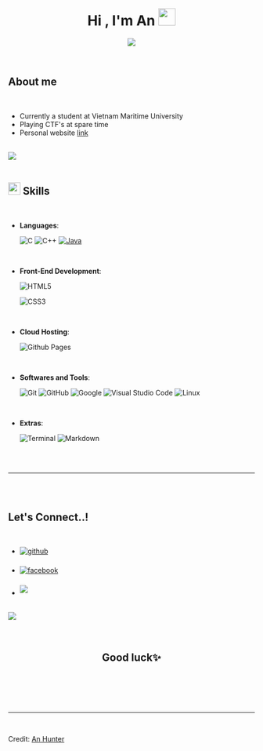 

<h1 align="center"><b>Hi , I'm An </b><img src="https://media.giphy.com/media/hvRJCLFzcasrR4ia7z/giphy.gif" width="35"></h1>
<!--  -->
<p align="center">
  <a href="https://github.com/DenverCoder1/readme-typing-svg"><img src="https://readme-typing-svg.herokuapp.com?font=Time+New+Roman&color=cyan&size=25&center=true&vCenter=true&width=600&height=100&lines=Java%2C+C%2C+C%2B%2B;Computer+Science+Student,;CTF+Newbie,;Love+to+learn+new+stuffs..<3"></a>
</p>



<br>



	
## About me


<br>

- Currently a student at Vietnam Maritime University 
- Playing CTF's at spare time
- Personal website [link](https://nguyentuanan.com)
<br><br>

<img src="https://user-images.githubusercontent.com/73097560/115834477-dbab4500-a447-11eb-908a-139a6edaec5c.gif"><br><br>

## <img src="https://media2.giphy.com/media/QssGEmpkyEOhBCb7e1/giphy.gif?cid=ecf05e47a0n3gi1bfqntqmob8g9aid1oyj2wr3ds3mg700bl&rid=giphy.gif" width ="25"><b> Skills</b>
<br>

<p align="center">

- **Languages**:
    
    ![C](https://img.shields.io/badge/C%20-%232370ED.svg?style=for-the-badge&logo=c&logoColor=white)
    ![C++](https://img.shields.io/badge/C++%20-%2300599C.svg?style=for-the-badge&logo=c%2B%2B&logoColor=white)
    [![Java](https://img.shields.io/badge/Java-%23ED8B00.svg?logo=openjdk&logoColor=white)](#)

<br>   
    
- **Front-End Development**:

   ![HTML5](https://img.shields.io/badge/HTML5%20-%23E34F26.svg?style=for-the-badge&logo=html5&logoColor=white)
   
   ![CSS3](https://img.shields.io/badge/CSS%20-%231572B6.svg?style=for-the-badge&logo=css3&logoColor=white)

<br>

- **Cloud Hosting**:

    ![Github Pages](https://img.shields.io/badge/GitHub%20Pages-%23327FC7.svg?style=for-the-badge&logo=github&logoColor=white)
    
<br>

- **Softwares and Tools**:

    ![Git](https://img.shields.io/badge/git-%23F05033.svg?style=for-the-badge&logo=git&logoColor=white)
    ![GitHub](https://img.shields.io/badge/github-%23121011.svg?style=for-the-badge&logo=github&logoColor=white)
    ![Google](https://img.shields.io/badge/google-%234285F4.svg?style=for-the-badge&logo=google&logoColor=white)
    ![Visual Studio Code](https://img.shields.io/badge/Visual%20Studio%20Code-0078d7.svg?style=for-the-badge&logo=visual-studio-code&logoColor=white)
    ![Linux](https://img.shields.io/badge/Linux-FCC624?style=for-the-badge&logo=linux&logoColor=black) 

<br>

- **Extras**:

    ![Terminal](https://img.shields.io/badge/Terminal-%23054020?style=for-the-badge&logo=gnu-bash&logoColor=white)
    ![Markdown](https://img.shields.io/badge/markdown-%23000000.svg?style=for-the-badge&logo=markdown&logoColor=white)   


</p>

<br>
<br>

-----



<br>
<br>

## <b> Let's Connect..!</b>
<br>
<div align='left'>

<ul>

<li>
<a href="https://github.com/anzh06" target="_blank">
<img src="https://img.shields.io/badge/GitHub:-anzh06-%23121011.svg?style=for-the-badge&logo=github&logoColor=white" alt="github" style="margin-bottom: 5px;"/>
</a>
</li>


<br>

<li>
<a href="https://facebook.com/your-facebook-username" target="_blank">
<img src="https://img.shields.io/badge/Facebook:%20Nguyễn%20Tuấn%20An-%231877F2.svg?style=for-the-badge&logo=Facebook&logoColor=white" alt="facebook" style="margin-bottom: 5px;"/>
</a>
</li>



<br>

<li>
<a href="mailto:nguyenanhunter@gmail.com" target="_blank">
<img src="https://img.shields.io/badge/gmail: Nguyễn Tuấn An-%23EA4335.svg?style=for-the-badge&logo=gmail&logoColor=white" t=mail style="margin-bottom: 5px;" />
</a>
</li>
	
</ul>
</div>

<br>
<img src="https://user-images.githubusercontent.com/73097560/115834477-dbab4500-a447-11eb-908a-139a6edaec5c.gif">
<br>
<br>
<br>

<div align='center'>

## <b>Good luck✨</b>

</div>
<br>
<br>
<br>
<br>

---

<br>

Credit: [An Hunter](https://github.com/anzh06)

